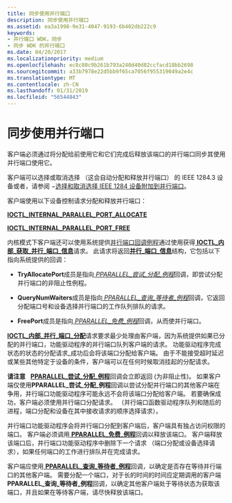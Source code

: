 ```yaml
---
title: 同步使用并行端口
description: 同步使用并行端口
ms.assetid: ea3a1998-9e31-4047-9193-6b402db222c9
keywords:
- 并行端口 WDK，同步
- 同步 WDK 的并行端口
ms.date: 04/20/2017
ms.localizationpriority: medium
ms.openlocfilehash: ec8c80c9b261b793a240d40d82ccfacd18bb2698
ms.sourcegitcommit: a33b7978e22d5bb9f65ca7056f955319049a2e4c
ms.translationtype: MT
ms.contentlocale: zh-CN
ms.lasthandoff: 01/31/2019
ms.locfileid: "56544843"
---
```

# <a name="synchronizing-the-use-of-a-parallel-port"></a>同步使用并行端口





客户端必须通过将分配给前使用它和它们完成后释放该端口的并行端口同步其使用并行端口使用它。

客户端可以选择或取消选择 （这会自动分配和释放并行端口） 的 IEEE 1284.3 设备或者，请参阅 −[选择和取消选择 IEEE 1284 设备附加到并行端口](selecting-and-deselecting-an-ieee-1284-device-attached-to-a-parallel-p.md)。

客户端使用以下设备控制请求分配和释放并行端口：

[**IOCTL\_INTERNAL\_PARALLEL\_PORT\_ALLOCATE**](https://msdn.microsoft.com/library/windows/hardware/ff544023)

[**IOCTL\_INTERNAL\_PARALLEL\_PORT\_FREE**](https://msdn.microsoft.com/library/windows/hardware/ff544026)

内核模式下客户端还可以使用系统提供[并行端口回调例程](https://msdn.microsoft.com/library/windows/hardware/ff544307)通过使用获得[ **IOCTL\_内部\_获取\_并行\_端口\_信息**](https://msdn.microsoft.com/library/windows/hardware/ff544002)请求。 此请求将返回[**并行\_端口\_信息**](https://msdn.microsoft.com/library/windows/hardware/ff544322)结构，它包括以下指向系统提供的回调：

-   **TryAllocatePort**成员是指向[ *PPARALLEL\_尝试\_分配\_例程*](https://msdn.microsoft.com/library/windows/hardware/ff544550)回调，即尝试分配并行端口的非阻止性例程。

-   **QueryNumWaiters**成员是指向[ *PPARALLEL\_查询\_等待者\_例程*](https://msdn.microsoft.com/library/windows/hardware/ff544532)回调，它返回分配端口号和设备选择并行端口的工作队列排队的请求。

-   **FreePort**成员是指向[ *PPARALLEL\_免费\_例程*](https://msdn.microsoft.com/library/windows/hardware/ff544509)回调，从而使并行端口。

[ **IOCTL\_内部\_并行\_端口\_分配**](https://msdn.microsoft.com/library/windows/hardware/ff544023)请求要求最少处理由客户端，因为系统提供如果已分配的并行端口，功能驱动程序的并行端口队列客户端的请求。 功能驱动程序完成状态的状态的分配请求\_成功后会将该端口分配给客户端。 由于不能接受超时延迟或某些其他特定于设备的条件，客户端可以在任何时候取消挂起的分配请求。

**请注意**   [ **PPARALLEL\_尝试\_分配\_例程**](https://msdn.microsoft.com/library/windows/hardware/ff544550)回调会立即返回 (为非阻止性)。 如果客户端仅使用**PPARALLEL\_尝试\_分配\_例程**回调以尝试分配并行端口的其他客户端在争用，并行端口功能驱动程序可能永远不会将该端口分配给客户端。 若要确保成功，客户端必须使用并行端口分配请求。 （并行端口函数驱动程序队列和随后的进程，端口分配和设备在其中接收请求的顺序选择请求）。

 

并行端口功能驱动程序会将并行端口分配到客户端后，客户端具有独占访问权限的端口。 客户端必须调用[ **PPARALLEL\_免费\_例程**](https://msdn.microsoft.com/library/windows/hardware/ff544509)回调以释放该端口。 客户端释放该端口后，并行端口功能驱动程序中删除下一个请求 （端口分配或设备选择请求），如果任何端口的工作进行排队并在完成请求。

客户端应使用[ **PPARALLEL\_查询\_等待者\_例程**](https://msdn.microsoft.com/library/windows/hardware/ff544532)回调，以确定是否存在等待并行端口的其他客户端。 需要分配一个端口，对于长的时间的时间应定期调用的客户端**PPARALLEL\_查询\_等待者\_例程**回调，以确定其他客户端处于等待状态为获取该端口，并且如果在等待客户端，请尽快释放该端口。

 

 




